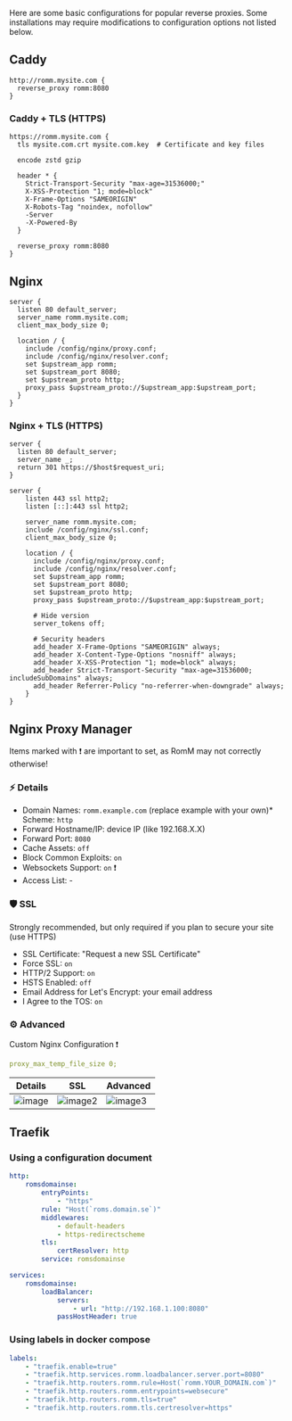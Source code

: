 <!-- trunk-ignore-all(markdownlint/MD041) -->

Here are some basic configurations for popular reverse proxies. Some installations may require modifications to configuration options not listed below.

## Caddy

```caddyfile
http://romm.mysite.com {
  reverse_proxy romm:8080
}
```

### Caddy + TLS (HTTPS)

```caddyfile
https://romm.mysite.com {
  tls mysite.com.crt mysite.com.key  # Certificate and key files

  encode zstd gzip

  header * {
    Strict-Transport-Security "max-age=31536000;"
    X-XSS-Protection "1; mode=block"
    X-Frame-Options "SAMEORIGIN"
    X-Robots-Tag "noindex, nofollow"
    -Server
    -X-Powered-By
  }

  reverse_proxy romm:8080
}
```

## Nginx

```nginx
server {
  listen 80 default_server;
  server_name romm.mysite.com;
  client_max_body_size 0;

  location / {
    include /config/nginx/proxy.conf;
    include /config/nginx/resolver.conf;
    set $upstream_app romm;
    set $upstream_port 8080;
    set $upstream_proto http;
    proxy_pass $upstream_proto://$upstream_app:$upstream_port;
  }
}
```

### Nginx + TLS (HTTPS)

```nginx
server {
  listen 80 default_server;
  server_name _;
  return 301 https://$host$request_uri;
}

server {
    listen 443 ssl http2;
    listen [::]:443 ssl http2;

    server_name romm.mysite.com;
    include /config/nginx/ssl.conf;
    client_max_body_size 0;

    location / {
      include /config/nginx/proxy.conf;
      include /config/nginx/resolver.conf;
      set $upstream_app romm;
      set $upstream_port 8080;
      set $upstream_proto http;
      proxy_pass $upstream_proto://$upstream_app:$upstream_port;

      # Hide version
      server_tokens off;

      # Security headers
      add_header X-Frame-Options "SAMEORIGIN" always;
      add_header X-Content-Type-Options "nosniff" always;
      add_header X-XSS-Protection "1; mode=block" always;
      add_header Strict-Transport-Security "max-age=31536000; includeSubDomains" always;
      add_header Referrer-Policy "no-referrer-when-downgrade" always;
    }
}
```

## Nginx Proxy Manager

Items marked with ❗ are important to set, as RomM may not correctly otherwise!

### ⚡ Details

- Domain Names: `romm.example.com` (replace example with your own)\* Scheme: `http`
- Forward Hostname/IP: device IP (like 192.168.X.X)
- Forward Port: `8080`
- Cache Assets: `off`
- Block Common Exploits: `on`
- Websockets Support: `on` ❗
- Access List: -

### 🛡️ SSL

Strongly recommended, but only required if you plan to secure your site (use HTTPS)

- SSL Certificate: "Request a new SSL Certificate"
- Force SSL: `on`
- HTTP/2 Support: `on`
- HSTS Enabled: `off`
- Email Address for Let's Encrypt: your email address
- I Agree to the TOS: `on`

### ⚙️ Advanced

Custom Nginx Configuration ❗

```yaml
proxy_max_temp_file_size 0;
```

| Details                                                                                   | SSL                                                                                        | Advanced                                                                                   |
| ----------------------------------------------------------------------------------------- | ------------------------------------------------------------------------------------------ | ------------------------------------------------------------------------------------------ |
| ![image](https://github.com/user-attachments/assets/e106a8e9-8b27-41ef-8ba2-d43c3b68b269) | ![image2](https://github.com/user-attachments/assets/6c82c785-792a-410a-80f2-d95839cba47b) | ![image3](https://github.com/user-attachments/assets/566ae834-99b5-42f3-b46b-306b8f73b5b4) |

## Traefik

### Using a configuration document

```yaml
http:
    romsdomainse:
        entryPoints:
            - "https"
        rule: "Host(`roms.domain.se`)"
        middlewares:
            - default-headers
            - https-redirectscheme
        tls:
            certResolver: http
        service: romsdomainse

services:
    romsdomainse:
        loadBalancer:
            servers:
                - url: "http://192.168.1.100:8080"
            passHostHeader: true
```

### Using labels in docker compose

```yaml
labels:
    - "traefik.enable=true"
    - "traefik.http.services.romm.loadbalancer.server.port=8080"
    - "traefik.http.routers.romm.rule=Host(`romm.YOUR_DOMAIN.com`)"
    - "traefik.http.routers.romm.entrypoints=websecure"
    - "traefik.http.routers.romm.tls=true"
    - "traefik.http.routers.romm.tls.certresolver=https"
```
